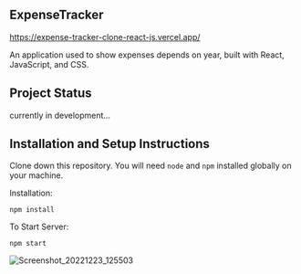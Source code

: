 ## ExpenseTracker

https://expense-tracker-clone-react-js.vercel.app/

An application used to show expenses depends on year, built with React, JavaScript, and CSS.

## Project Status
currently in development...

## Installation and Setup Instructions


Clone down this repository. You will need `node` and `npm` installed globally on your machine.  

Installation:

`npm install`  


To Start Server:

`npm start` 


![Screenshot_20221223_125503](https://user-images.githubusercontent.com/52817694/209315796-96f4f6e3-2151-42ca-9a3c-daecf9fb583a.png)


